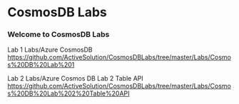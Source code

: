 # CosmosDB Labs

### Welcome to CosmosDB Labs

Lab 1
Labs/Azure CosmosDB
https://github.com/ActiveSolution/CosmosDBLabs/tree/master/Labs/Cosmos%20DB%20Lab%201

Lab 2 
Labs/Azure Cosmos DB Lab 2 Table API
https://github.com/ActiveSolution/CosmosDBLabs/tree/master/Labs/Cosmos%20DB%20Lab%202%20Table%20API
